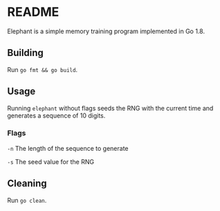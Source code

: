 # README

Elephant is a simple memory training program implemented in Go 1.8.

## Building

Run `go fmt && go build`.

## Usage

Running `elephant` without flags seeds the RNG with the current time and generates a sequence of 10 digits.

### Flags

`-n` The length of the sequence to generate

`-s` The seed value for the RNG

## Cleaning

Run `go clean`.
